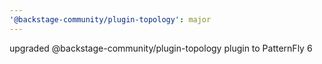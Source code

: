 ```yaml
---
'@backstage-community/plugin-topology': major
---
```


upgraded @backstage-community/plugin-topology plugin to PatternFly 6
